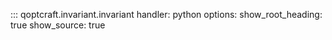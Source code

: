 ::: qoptcraft.invariant.invariant
	handler: python
	options:
		show_root_heading: true
		show_source: true
